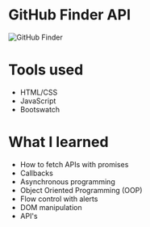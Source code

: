 # GitHub Finder API

![GitHub Finder](https://i.postimg.cc/d0xV1R0x/Git-Hub-Finder.jpg)

# Tools used

* HTML/CSS
* JavaScript
* Bootswatch

# What I learned

* How to fetch APIs with promises
* Callbacks
* Asynchronous programming
* Object Oriented Programming (OOP)
* Flow control with alerts
* DOM manipulation
* API's